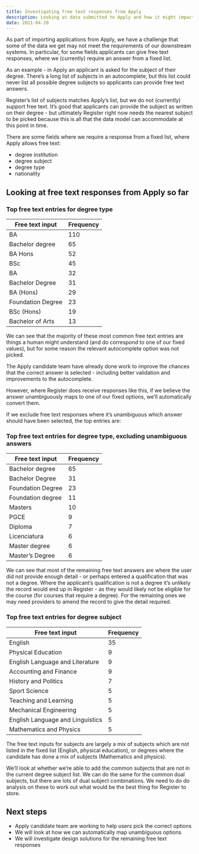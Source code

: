 ```yaml
---
title: Investigating free text responses from Apply
description: Looking at data submitted to Apply and how it might impact Register
date: 2021-04-20
---
```


As part of importing applications from Apply, we have a challenge that some of the data we get may not meet the requirements of our downstream systems. In particular, for some fields applicants can give free text responses, where we (currently) require an answer from a fixed list.

As an example - in Apply an applicant is asked for the subject of their degree. There’s a long list of subjects in an autocomplete, but this list could never list all possible degree subjects so applicants can provide free text answers.

Register’s list of subjects matches Apply’s list, but we do not (currently) support free text. It’s good that applicants can provide the subject as written on their degree - but ultimately Register right now needs the nearest subject to be picked because this is all that the data model can accommodate at this point in time.

There are some fields where we require a response from a fixed list, where Apply allows free text:

- degree institution
- degree subject
- degree type
- nationality

## Looking at free text responses from Apply so far

### Top free text entries for degree type

| Free text input | Frequency |
| --- | --- |
| BA | 110 |
| Bachelor degree | 65 |
| BA Hons | 52 |
| BSc | 45 |
| BA | 32 |
| Bachelor Degree | 31 |
| BA (Hons) | 29 |
| Foundation Degree | 23 |
| BSc (Hons) | 19 |
| Bachelor of Arts | 13 |

We can see that the majority of these most common free text entries are things a human might understand (and do correspond to one of our fixed values), but for some reason the relevant autocomplete option was not picked.

The Apply candidate team have already done work to improve the chances that the correct answer is selected - including better validation and improvements to the autocomplete.

However, where Register does receive responses like this, if we believe the answer unambiguously maps to one of our fixed options, we’ll automatically convert them.

If we exclude free text responses where it’s unambiguous which answer should have been selected, the top entries are:

### Top free text entries for degree type, excluding unambiguous answers

| Free text input | Frequency |
| --- | --- |
| Bachelor degree | 65 |
| Bachelor Degree | 31 |
| Foundation Degree | 23 |
| Foundation degree | 11 |
| Masters | 10 |
| PGCE | 9 |
| Diploma | 7 |
| Licenciatura | 6 |
| Master degree | 6 |
| Master’s Degree | 6 |

We can see that most of the remaining free text answers are where the user did not provide enough detail - or perhaps entered a qualification that was not a degree. Where the applicant’s qualification is not a degree it’s unlikely the record would end up in Register - as they would likely not be eligible for the course (for courses that require a degree). For the remaining ones we may need providers to amend the record to give the detail required.

### Top free text entries for degree subject

| Free text input | Frequency |
| --- | --- |
| English | 35 |
| Physical Education | 9 |
| English Language and Literature | 9 |
| Accounting and Finance | 9 |
| History and Politics | 7 |
| Sport Science | 5 |
| Teaching and Learning | 5 |
| Mechanical Engineering | 5 |
| English Language and Linguistics | 5 |
| Mathematics and Physics | 5 |

The free text inputs for subjects are largely a mix of subjects which are not listed in the fixed list (English, physical education), or degrees where the candidate has done a mix of subjects (Mathematics and physics).

We’ll look at whether we’re able to add the common subjects that are not in the current degree subject list. We can do the same for the common dual subjects, but there are lots of dual subject combinations. We need to do do analysis on these to work out what would be the best thing for Register to store.

## Next steps

- Apply candidate team are working to help users pick the correct options
- We will look at how we can automatically map unambiguous options
- We will investigate design solutions for the remaining free text responses
